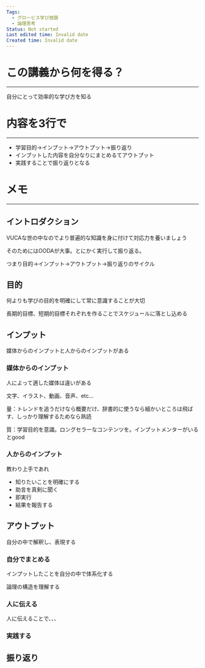 ```yaml
---
Tags:
  - グロービス学び放題
  - 論理思考
Status: Not started
Last edited time: Invalid date
Created time: Invalid date
---
```

# この講義から何を得る？

---

自分にとって効率的な学び方を知る

# 内容を3行で

---

- 学習目的→インプット→アウトプット→振り返り
- インプットした内容を自分なりにまとめるてアウトプット
- 実践することで振り返りとなる

# メモ

---

## イントロダクション

VUCAな世の中なのでより普遍的な知識を身に付けて対応力を養いましょう

そのためにはOODAが大事。とにかく実行して振り返る。

つまり目的→インプット→アウトプット→振り返りのサイクル

## 目的

何よりも学びの目的を明確にして常に意識することが大切

長期的目標、短期的目標それぞれを作ることでスケジュールに落とし込める

## インプット

媒体からのインプットと人からのインプットがある

### 媒体からのインプット

人によって適した媒体は違いがある

文字、イラスト、動画、音声、etc...

量：トレンドを追うだけなら概要だけ、辞書的に使うなら細かいところは飛ばす、しっかり理解するためなら熟読

質：学習目的を意識。ロングセラーなコンテンツを。インプットメンターがいるとgood

  

### 人からのインプット

教わり上手であれ

- 知りたいことを明確にする
- 助言を真剣に聞く
- 即実行
- 結果を報告する

  

## アウトプット

自分の中で解釈し、表現する

### 自分でまとめる

インプットしたことを自分の中で体系化する

論理の構造を理解する

### 人に伝える

人に伝えることで、、、

### 実践する

  

## 振り返り